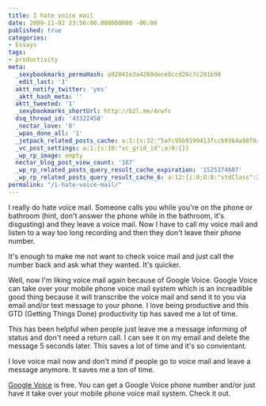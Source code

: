 ```yaml
---
title: I hate voice mail
date: 2009-11-02 23:56:00.000000000 -06:00
published: true
categories:
- Essays
tags:
- productivity
meta:
  _sexybookmarks_permaHash: a92041e3a4260dece8ccd26c7c201b98
  _edit_last: '1'
  aktt_notify_twitter: 'yes'
  _aktt_hash_meta: ''
  aktt_tweeted: '1'
  _sexybookmarks_shortUrl: http://b2l.me/4rwfc
  dsq_thread_id: '43322458'
  _nectar_love: '0'
  _wpas_done_all: '1'
  _jetpack_related_posts_cache: a:1:{s:32:"5afc95b9199413fccb9364a98f8a08f9";a:2:{s:7:"expires";i:1502366307;s:7:"payload";a:3:{i:0;a:1:{s:2:"id";i:2082;}i:1;a:1:{s:2:"id";i:3589;}i:2;a:1:{s:2:"id";i:644;}}}}
  _vc_post_settings: a:1:{s:10:"vc_grid_id";a:0:{}}
  _wp_rp_image: empty
  nectar_blog_post_view_count: '167'
  _wp_rp_related_posts_query_result_cache_expiration: '1525374607'
  _wp_rp_related_posts_query_result_cache_6: a:12:{i:0;O:8:"stdClass":2:{s:7:"post_id";s:4:"1347";s:5:"score";s:17:"90.92093751080986";}i:1;O:8:"stdClass":2:{s:7:"post_id";s:4:"1251";s:5:"score";s:18:"56.411123438607255";}i:2;O:8:"stdClass":2:{s:7:"post_id";s:3:"747";s:5:"score";s:16:"52.2231193727036";}i:3;O:8:"stdClass":2:{s:7:"post_id";s:3:"686";s:5:"score";s:17:"50.28861646033088";}i:4;O:8:"stdClass":2:{s:7:"post_id";s:4:"1423";s:5:"score";s:17:"47.11832602042949";}i:5;O:8:"stdClass":2:{s:7:"post_id";s:3:"741";s:5:"score";s:18:"46.717686076412015";}i:6;O:8:"stdClass":2:{s:7:"post_id";s:3:"850";s:5:"score";s:17:"45.26786972212688";}i:7;O:8:"stdClass":2:{s:7:"post_id";s:3:"363";s:5:"score";s:18:"44.834280103735544";}i:8;O:8:"stdClass":2:{s:7:"post_id";s:3:"717";s:5:"score";s:17:"43.55678532529585";}i:9;O:8:"stdClass":2:{s:7:"post_id";s:3:"389";s:5:"score";s:17:"42.17600820918119";}i:10;O:8:"stdClass":2:{s:7:"post_id";s:3:"722";s:5:"score";s:17:"41.00146428489591";}i:11;O:8:"stdClass":2:{s:7:"post_id";s:4:"4580";s:5:"score";s:17:"39.62068716878125";}}
permalink: "/i-hate-voice-mail/"
---
```

I really do hate voice mail. Someone calls you while you're on the phone or bathroom (hint, don't answer the phone while in the bathroom, it's disgusting) and they leave a voice mail. Now I have to call my voice mail and listen to a way too long recording and then they don't leave their phone number.

It's enough to make me not want to check voice mail and just call the number back and ask what they wanted. It's quicker.

Well, now I'm liking voice mail again because of Google Voice. Google Voice can take over your mobile phone voice mail system which is an increadible good thing because it will transcribe the voice mail and send it to you via email and/or text message to your phone. I love being productive and this GTD (Getting Things Done) productivity tip has saved me a lot of time.

This has been helpful when people just leave me a message informing of status and don't need a return call. I can see it on my email and delete the message 5 seconds later. This saves a lot of time and it's so convientant.

I love voice mail now and don't mind if people go to voice mail and leave a message anymore. It saves me a ton of time.

<a href="http://google.com/voice" rel="nofollow">Google Voice</a> is free. You can get a Google Voice phone number and/or just have it take over your mobile phone voice mail system. Check it out.</p>
